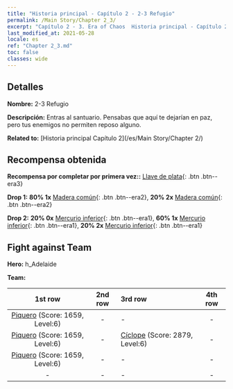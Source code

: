 ```yaml
---
title: "Historia principal - Capítulo 2 - 2-3 Refugio"
permalink: /Main Story/Chapter 2_3/
excerpt: "Capítulo 2 - 3. Era of Chaos  Historia principal - Capítulo 2_3. 2-3 Refugio"
last_modified_at: 2021-05-28
locale: es
ref: "Chapter 2_3.md"
toc: false
classes: wide
---
```


## Detalles

 **Nombre:** 2-3 Refugio

 **Descripción:** Entras al santuario. Pensabas que aquí te dejarían en paz, pero tus enemigos no permiten reposo alguno.

 **Related to:** [Historia principal Capítulo 2](/es/Main Story/Chapter 2/)

## Recompensa obtenida

 **Recompensa por completar por primera vez::** [Llave de plata](/ItemsES/con_693/){: .btn .btn--era3}

 **Drop 1:** **80% 1x** [Madera común](/ItemsES/mat_7/){: .btn .btn--era2}, **20% 2x** [Madera común](/ItemsES/mat_7/){: .btn .btn--era2}

 **Drop 2:** **20% 0x** [Mercurio inferior](/ItemsES/mat_2/){: .btn .btn--era1}, **60% 1x** [Mercurio inferior](/ItemsES/mat_2/){: .btn .btn--era1}, **20% 2x** [Mercurio inferior](/ItemsES/mat_2/){: .btn .btn--era1}


## Fight against Team
 **Hero:** h_Adelaide

 **Team:**


  | 1st row | 2nd row | 3rd row | 4th row |
  |:----:|:----:|:----|:----:|
  | [Piquero](/es/units/Pikeman/) (Score: 1659, Level:6)  | - | - | - |
  | [Piquero](/es/units/Pikeman/) (Score: 1659, Level:6)  | - | [Cíclope](/es/units/Cyclops/) (Score: 2879, Level:6)  | - |
  | [Piquero](/es/units/Pikeman/) (Score: 1659, Level:6)  | - | - | - |
  | - | - | - | - |


